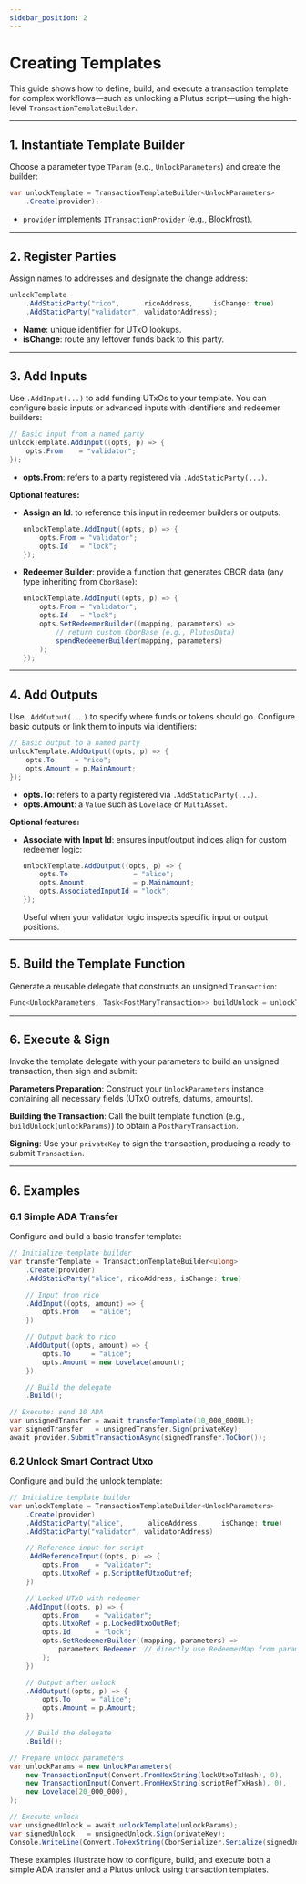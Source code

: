 ```yaml
---
sidebar_position: 2
---
```


# Creating Templates

This guide shows how to define, build, and execute a transaction template for complex workflows—such as unlocking a Plutus script—using the high-level `TransactionTemplateBuilder`.

---

## 1. Instantiate Template Builder

Choose a parameter type `TParam` (e.g., `UnlockParameters`) and create the builder:

```csharp
var unlockTemplate = TransactionTemplateBuilder<UnlockParameters>
    .Create(provider);
```

- `provider` implements `ITransactionProvider` (e.g., Blockfrost).

---

## 2. Register Parties

Assign names to addresses and designate the change address:

```csharp
unlockTemplate
    .AddStaticParty("rico",      ricoAddress,     isChange: true)
    .AddStaticParty("validator", validatorAddress);
```

- **Name**: unique identifier for UTxO lookups.
- **isChange**: route any leftover funds back to this party.

---

## 3. Add Inputs

Use `.AddInput(...)` to add funding UTxOs to your template. You can configure basic inputs or advanced inputs with identifiers and redeemer builders:

```csharp
// Basic input from a named party
unlockTemplate.AddInput((opts, p) => {
    opts.From    = "validator";
});
```

- **opts.From**: refers to a party registered via `.AddStaticParty(...)`.

**Optional features:**

- **Assign an Id**: to reference this input in redeemer builders or outputs:
  ```csharp
  unlockTemplate.AddInput((opts, p) => {
      opts.From = "validator";
      opts.Id   = "lock";
  });
  ```

- **Redeemer Builder**: provide a function that generates CBOR data (any type inheriting from `CborBase`):
  ```csharp
  unlockTemplate.AddInput((opts, p) => {
      opts.From = "validator";
      opts.Id   = "lock";
      opts.SetRedeemerBuilder((mapping, parameters) =>
          // return custom CborBase (e.g., PlutusData)
          spendRedeemerBuilder(mapping, parameters)
      );
  });
  ```

---

## 4. Add Outputs

Use `.AddOutput(...)` to specify where funds or tokens should go. Configure basic outputs or link them to inputs via identifiers:

```csharp
// Basic output to a named party
unlockTemplate.AddOutput((opts, p) => {
    opts.To     = "rico";
    opts.Amount = p.MainAmount;
});
```

- **opts.To**: refers to a party registered via `.AddStaticParty(...)`.
- **opts.Amount**: a `Value` such as `Lovelace` or `MultiAsset`.

**Optional features:**

- **Associate with Input Id**: ensures input/output indices align for custom redeemer logic:
  ```csharp
  unlockTemplate.AddOutput((opts, p) => {
      opts.To                = "alice";
      opts.Amount            = p.MainAmount;
      opts.AssociatedInputId = "lock";
  });
  ```
  Useful when your validator logic inspects specific input or output positions.

---

## 5. Build the Template Function

Generate a reusable delegate that constructs an unsigned `Transaction`:

```csharp
Func<UnlockParameters, Task<PostMaryTransaction>> buildUnlock = unlockTemplate.Build();
```

---

## 6. Execute & Sign

Invoke the template delegate with your parameters to build an unsigned transaction, then sign and submit:

**Parameters Preparation**: Construct your `UnlockParameters` instance containing all necessary fields (UTxO outrefs, datums, amounts).

**Building the Transaction**: Call the built template function (e.g., `buildUnlock(unlockParams)`) to obtain a `PostMaryTransaction`.

**Signing**: Use your `privateKey` to sign the transaction, producing a ready-to-submit `Transaction`.

---

## 6. Examples

### 6.1 Simple ADA Transfer

Configure and build a basic transfer template:

```csharp
// Initialize template builder
var transferTemplate = TransactionTemplateBuilder<ulong>
    .Create(provider)
    .AddStaticParty("alice", ricoAddress, isChange: true)

    // Input from rico
    .AddInput((opts, amount) => {
        opts.From   = "alice";
    })

    // Output back to rico
    .AddOutput((opts, amount) => {
        opts.To     = "alice";
        opts.Amount = new Lovelace(amount);
    })

    // Build the delegate
    .Build();

// Execute: send 10 ADA
var unsignedTransfer = await transferTemplate(10_000_000UL);
var signedTransfer   = unsignedTransfer.Sign(privateKey);
await provider.SubmitTransactionAsync(signedTransfer.ToCbor());
```

### 6.2 Unlock Smart Contract Utxo

Configure and build the unlock template:

```csharp
// Initialize template builder
var unlockTemplate = TransactionTemplateBuilder<UnlockParameters>
    .Create(provider)
    .AddStaticParty("alice",      aliceAddress,     isChange: true)
    .AddStaticParty("validator", validatorAddress)

    // Reference input for script
    .AddReferenceInput((opts, p) => {
        opts.From    = "validator";
        opts.UtxoRef = p.ScriptRefUtxoOutref;
    })

    // Locked UTxO with redeemer
    .AddInput((opts, p) => {
        opts.From    = "validator";
        opts.UtxoRef = p.LockedUtxoOutRef;
        opts.Id      = "lock";
        opts.SetRedeemerBuilder((mapping, parameters) =>
            parameters.Redeemer  // directly use RedeemerMap from params
        );
    })

    // Output after unlock
    .AddOutput((opts, p) => {
        opts.To     = "alice";
        opts.Amount = p.Amount;
    })

    // Build the delegate
    .Build();

// Prepare unlock parameters
var unlockParams = new UnlockParameters(
    new TransactionInput(Convert.FromHexString(lockUtxoTxHash), 0),
    new TransactionInput(Convert.FromHexString(scriptRefTxHash), 0),
    new Lovelace(20_000_000),
);

// Execute unlock
var unsignedUnlock = await unlockTemplate(unlockParams);
var signedUnlock   = unsignedUnlock.Sign(privateKey);
Console.WriteLine(Convert.ToHexString(CborSerializer.Serialize(signedUnlock)));
```

These examples illustrate how to configure, build, and execute both a simple ADA transfer and a Plutus unlock using transaction templates.

